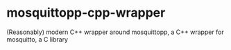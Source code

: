# mosquittopp-cpp-wrapper
(Reasonably) modern C++ wrapper around mosquittopp, a C++ wrapper for mosquitto, a C library
